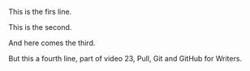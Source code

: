 This is the firs line.

This is the second.

And here comes the third.

But this a fourth line, part of video 23, Pull, Git and GitHub for Writers.
